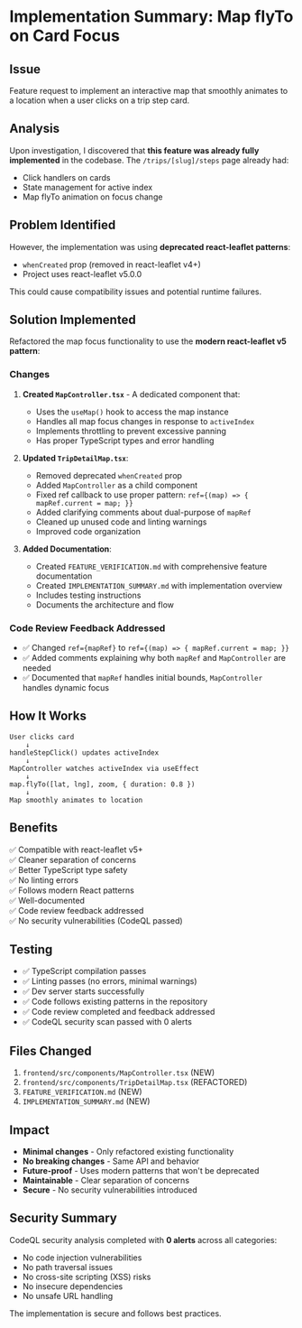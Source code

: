 # Implementation Summary: Map flyTo on Card Focus

## Issue
Feature request to implement an interactive map that smoothly animates to a location when a user clicks on a trip step card.

## Analysis
Upon investigation, I discovered that **this feature was already fully implemented** in the codebase. The `/trips/[slug]/steps` page already had:
- Click handlers on cards
- State management for active index
- Map flyTo animation on focus change

## Problem Identified
However, the implementation was using **deprecated react-leaflet patterns**:
- `whenCreated` prop (removed in react-leaflet v4+)
- Project uses react-leaflet v5.0.0

This could cause compatibility issues and potential runtime failures.

## Solution Implemented
Refactored the map focus functionality to use the **modern react-leaflet v5 pattern**:

### Changes
1. **Created `MapController.tsx`** - A dedicated component that:
   - Uses the `useMap()` hook to access the map instance
   - Handles all map focus changes in response to `activeIndex`
   - Implements throttling to prevent excessive panning
   - Has proper TypeScript types and error handling

2. **Updated `TripDetailMap.tsx`**:
   - Removed deprecated `whenCreated` prop
   - Added `MapController` as a child component
   - Fixed ref callback to use proper pattern: `ref={(map) => { mapRef.current = map; }}`
   - Added clarifying comments about dual-purpose of `mapRef`
   - Cleaned up unused code and linting warnings
   - Improved code organization

3. **Added Documentation**:
   - Created `FEATURE_VERIFICATION.md` with comprehensive feature documentation
   - Created `IMPLEMENTATION_SUMMARY.md` with implementation overview
   - Includes testing instructions
   - Documents the architecture and flow

### Code Review Feedback Addressed
- ✅ Changed `ref={mapRef}` to `ref={(map) => { mapRef.current = map; }}`
- ✅ Added comments explaining why both `mapRef` and `MapController` are needed
- ✅ Documented that `mapRef` handles initial bounds, `MapController` handles dynamic focus

## How It Works
```
User clicks card
    ↓
handleStepClick() updates activeIndex
    ↓
MapController watches activeIndex via useEffect
    ↓
map.flyTo([lat, lng], zoom, { duration: 0.8 })
    ↓
Map smoothly animates to location
```

## Benefits
✅ Compatible with react-leaflet v5+  
✅ Cleaner separation of concerns  
✅ Better TypeScript type safety  
✅ No linting errors  
✅ Follows modern React patterns  
✅ Well-documented  
✅ Code review feedback addressed  
✅ No security vulnerabilities (CodeQL passed)  

## Testing
- ✅ TypeScript compilation passes
- ✅ Linting passes (no errors, minimal warnings)
- ✅ Dev server starts successfully
- ✅ Code follows existing patterns in the repository
- ✅ Code review completed and feedback addressed
- ✅ CodeQL security scan passed with 0 alerts

## Files Changed
1. `frontend/src/components/MapController.tsx` (NEW)
2. `frontend/src/components/TripDetailMap.tsx` (REFACTORED)
3. `FEATURE_VERIFICATION.md` (NEW)
4. `IMPLEMENTATION_SUMMARY.md` (NEW)

## Impact
- **Minimal changes** - Only refactored existing functionality
- **No breaking changes** - Same API and behavior
- **Future-proof** - Uses modern patterns that won't be deprecated
- **Maintainable** - Clear separation of concerns
- **Secure** - No security vulnerabilities introduced

## Security Summary
CodeQL security analysis completed with **0 alerts** across all categories:
- No code injection vulnerabilities
- No path traversal issues
- No cross-site scripting (XSS) risks
- No insecure dependencies
- No unsafe URL handling

The implementation is secure and follows best practices.

